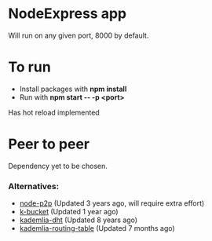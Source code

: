 # NodeExpress app
Will run on any given port, 8000 by default.

# To run
-   Install packages with **npm install**
-   Run with **npm start -- -p \<port>**

Has hot reload implemented

# Peer to peer
Dependency yet to be chosen.
### Alternatives:
- [node-p2p](https://www.npmjs.com/package/node-p2p) (Updated 3 years ago, will require extra effort)
- [k-bucket](https://www.npmjs.com/package/k-bucket) (Updated 1 year ago)
- [kademlia-dht](https://www.npmjs.com/package/kademlia-dht) (Updated 8 years ago)
- [kademlia-routing-table](https://www.npmjs.com/package/kademlia-routing-table) (Updated 7 months ago)

